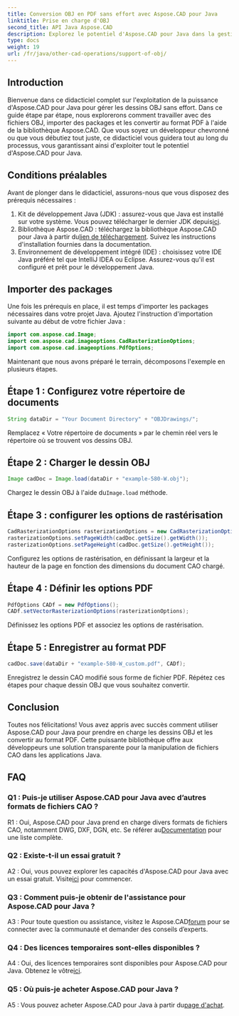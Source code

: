 ```yaml
---
title: Conversion OBJ en PDF sans effort avec Aspose.CAD pour Java
linktitle: Prise en charge d'OBJ
second_title: API Java Aspose.CAD
description: Explorez le potentiel d'Aspose.CAD pour Java dans la gestion transparente des dessins OBJ. Convertissez sans effort en PDF avec notre guide étape par étape.
type: docs
weight: 19
url: /fr/java/other-cad-operations/support-of-obj/
---
```

## Introduction

Bienvenue dans ce didacticiel complet sur l'exploitation de la puissance d'Aspose.CAD pour Java pour gérer les dessins OBJ sans effort. Dans ce guide étape par étape, nous explorerons comment travailler avec des fichiers OBJ, importer des packages et les convertir au format PDF à l'aide de la bibliothèque Aspose.CAD. Que vous soyez un développeur chevronné ou que vous débutiez tout juste, ce didacticiel vous guidera tout au long du processus, vous garantissant ainsi d'exploiter tout le potentiel d'Aspose.CAD pour Java.

## Conditions préalables

Avant de plonger dans le didacticiel, assurons-nous que vous disposez des prérequis nécessaires :
1. Kit de développement Java (JDK) : assurez-vous que Java est installé sur votre système. Vous pouvez télécharger le dernier JDK depuis[ici](https://www.oracle.com/java/technologies/javase-downloads.html).
2.  Bibliothèque Aspose.CAD : téléchargez la bibliothèque Aspose.CAD pour Java à partir du[lien de téléchargement](https://releases.aspose.com/cad/java/). Suivez les instructions d'installation fournies dans la documentation.
3. Environnement de développement intégré (IDE) : choisissez votre IDE Java préféré tel que IntelliJ IDEA ou Eclipse. Assurez-vous qu'il est configuré et prêt pour le développement Java.

## Importer des packages

Une fois les prérequis en place, il est temps d'importer les packages nécessaires dans votre projet Java. Ajoutez l'instruction d'importation suivante au début de votre fichier Java :

```java
import com.aspose.cad.Image;
import com.aspose.cad.imageoptions.CadRasterizationOptions;
import com.aspose.cad.imageoptions.PdfOptions;
```

Maintenant que nous avons préparé le terrain, décomposons l'exemple en plusieurs étapes.

## Étape 1 : Configurez votre répertoire de documents

```java
String dataDir = "Your Document Directory" + "OBJDrawings/";
```

Remplacez « Votre répertoire de documents » par le chemin réel vers le répertoire où se trouvent vos dessins OBJ.

## Étape 2 : Charger le dessin OBJ

```java
Image cadDoc = Image.load(dataDir + "example-580-W.obj");
```

 Chargez le dessin OBJ à l'aide du`Image.load` méthode.

## Étape 3 : configurer les options de rastérisation

```java
CadRasterizationOptions rasterizationOptions = new CadRasterizationOptions();
rasterizationOptions.setPageWidth(cadDoc.getSize().getWidth());
rasterizationOptions.setPageHeight(cadDoc.getSize().getHeight());
```

Configurez les options de rastérisation, en définissant la largeur et la hauteur de la page en fonction des dimensions du document CAO chargé.

## Étape 4 : Définir les options PDF

```java
PdfOptions CADf = new PdfOptions();
CADf.setVectorRasterizationOptions(rasterizationOptions);
```

Définissez les options PDF et associez les options de rastérisation.

## Étape 5 : Enregistrer au format PDF

```java
cadDoc.save(dataDir + "example-580-W_custom.pdf", CADf);
```

Enregistrez le dessin CAO modifié sous forme de fichier PDF.
Répétez ces étapes pour chaque dessin OBJ que vous souhaitez convertir.

## Conclusion

Toutes nos félicitations! Vous avez appris avec succès comment utiliser Aspose.CAD pour Java pour prendre en charge les dessins OBJ et les convertir au format PDF. Cette puissante bibliothèque offre aux développeurs une solution transparente pour la manipulation de fichiers CAO dans les applications Java.

## FAQ

### Q1 : Puis-je utiliser Aspose.CAD pour Java avec d’autres formats de fichiers CAO ?

 R1 : Oui, Aspose.CAD pour Java prend en charge divers formats de fichiers CAO, notamment DWG, DXF, DGN, etc. Se référer au[Documentation](https://reference.aspose.com/cad/java/) pour une liste complète.

### Q2 : Existe-t-il un essai gratuit ?

A2 : Oui, vous pouvez explorer les capacités d'Aspose.CAD pour Java avec un essai gratuit. Visite[ici](https://releases.aspose.com/) pour commencer.

### Q3 : Comment puis-je obtenir de l'assistance pour Aspose.CAD pour Java ?

 A3 : Pour toute question ou assistance, visitez le Aspose.CAD[forum](https://forum.aspose.com/c/cad/19) pour se connecter avec la communauté et demander des conseils d’experts.

### Q4 : Des licences temporaires sont-elles disponibles ?

 A4 : Oui, des licences temporaires sont disponibles pour Aspose.CAD pour Java. Obtenez le vôtre[ici](https://purchase.aspose.com/temporary-license/).

### Q5 : Où puis-je acheter Aspose.CAD pour Java ?

A5 : Vous pouvez acheter Aspose.CAD pour Java à partir du[page d'achat](https://purchase.aspose.com/buy).
